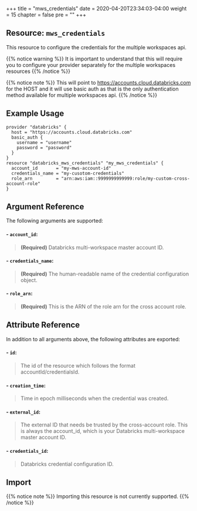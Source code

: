 +++
title = "mws_credentials"
date = 2020-04-20T23:34:03-04:00
weight = 15
chapter = false
pre = ""
+++


## Resource: `mws_credentials`

This resource to configure the credentials for the multiple workspaces api.

{{% notice warning %}}
It is important to understand that this will require you to configure your provider separately for the 
multiple workspaces resources
{{% /notice %}}

{{% notice note %}}
This will point to https://accounts.cloud.databricks.com for the HOST and it will use basic auth 
as that is the only authentication method available for multiple workspaces api.
{{% /notice %}}


## Example Usage

````hcl
provider "databricks" {
  host = "https://accounts.cloud.databricks.com"
  basic_auth {
    username = "username"
    password = "password"
  }
}
resource "databricks_mws_credentials" "my_mws_credentials" {
  account_id       = "my-mws-account-id"
  credentials_name = "my-cusotom-credentials"
  role_arn         = "arn:aws:iam::9999999999999:role/my-custom-cross-account-role"
}
````
## Argument Reference

The following arguments are supported:

#### - `account_id`:
> **(Required)** Databricks multi-workspace master account ID.

#### - `credentials_name`:
> **(Required)** The human-readable name of the credential configuration object.

#### - `role_arn`:
> **(Required)** This is the ARN of the role arn for the cross account role. 


## Attribute Reference

In addition to all arguments above, the following attributes are exported:

#### - `id`:
> The id of the resource which follows the format accountId/credentialsId.

#### - `creation_time`:
> Time in epoch milliseconds when the credential was created.

#### - `external_id`:
> The external ID that needs be trusted by the cross-account role. This is always the account_id, which is your Databricks multi-workspace master account ID.

#### - `credentials_id`:
> Databricks credential configuration ID.



## Import

{{% notice note %}}
Importing this resource is not currently supported.
{{% /notice %}}
